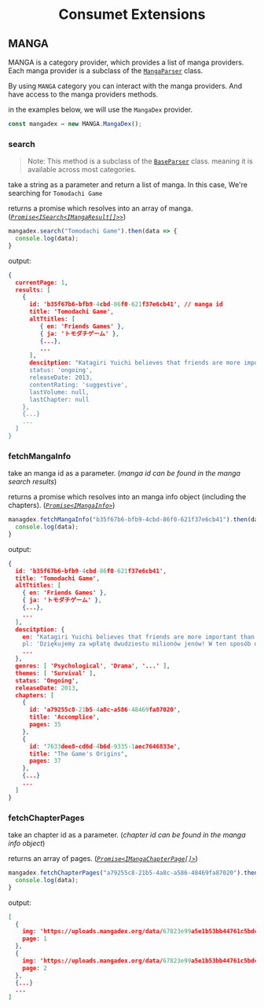 <h1 align="center">Consumet Extensions</h1>

## MANGA
MANGA is a category provider, which provides a list of manga providers. Each manga provider is a subclass of the [`MangaParser`](https://github.com/consumet/extensions/blob/master/src/models/manga-parser.ts) class.

By using `MANGA` category you can interact with the manga providers. And have access to the manga providers methods.

in the examples below, we will use the `MangaDex` provider.
```ts
const mangadex = new MANGA.MangaDex();
```

### search
> Note: This method is a subclass of the [`BaseParser`](https://github.com/consumet/extensions/blob/master/src/models/base-parser.ts) class. meaning it is available across most categories.

take a string as a parameter and return a list of manga. In this case, We're searching for `Tomodachi Game`

returns a promise which resolves into an array of manga. (*[`Promise<ISearch<IMangaResult[]>>`](https://github.com/consumet/extensions/blob/master/src/models/types.ts#L97-L106)*)
```ts
mangadex.search("Tomodachi Game").then(data => {
  console.log(data);
}
```
output:
```json
{
  currentPage: 1,
  results: [
    {
      id: 'b35f67b6-bfb9-4cbd-86f0-621f37e6cb41', // manga id
      title: 'Tomodachi Game',
      altTtitles: [
         { en: 'Friends Games' },
         { ja: 'トモダチゲーム' },
         {...},
         ...
      ],
      descitption: "Katagiri Yuichi believes that friends are more important than money, but he also knows the hardships of not having enough funds. He works hard to save up in ...',
      status: 'ongoing',
      releaseDate: 2013,
      contentRating: 'suggestive',
      lastVolume: null,
      lastChapter: null
    },
    {...}
    ...
  ]
}
```

### fetchMangaInfo
take an manga id as a parameter. (*manga id can be found in the manga search results*)

returns a promise which resolves into an manga info object (including the chapters). (*[`Promise<IMangaInfo>`](https://github.com/consumet/extensions/blob/master/src/models/types.ts#L115-L120)*)
```ts
managdex.fetchMangaInfo("b35f67b6-bfb9-4cbd-86f0-621f37e6cb41").then(data => {
  console.log(data);
}
```
output:
```json
{
  id: 'b35f67b6-bfb9-4cbd-86f0-621f37e6cb41',
  title: 'Tomodachi Game',
  altTtitles: [
    { en: 'Friends Games' },
    { ja: 'トモダチゲーム' },
    {...},
    ...
  ],
  descitption: {
    en: "Katagiri Yuichi believes that friends are more important than money, but he also knows the hardships ...',
    pl: 'Dziękujemy za wpłatę dwudziestu milionów jenów! W ten sposób dołączyliście do jedynej w swoim rodzaju gry przyjaciół! Witajcie...",
    ...
  },
  genres: [ 'Psychological', 'Drama', '...' ],
  themes: [ 'Survival' ],
  status: 'Ongoing',
  releaseDate: 2013,
  chapters: [
    {
      id: 'a79255c8-21b5-4a8c-a586-48469fa87020',
      title: 'Accomplice',
      pages: 35
    },
    {
      id: '7633dee8-cd6d-4b6d-9335-1aec7646833e',
      title: "The Game's Origins",
      pages: 37
    },
    {...}
    ...
  ]
}
```

### fetchChapterPages
take an chapter id as a parameter. (*chapter id can be found in the manga info object*)

returns an array of pages. (*[`Promise<IMangaChapterPage[]>`](https://github.com/consumet/extensions/blob/master/src/models/types.ts#L122-L126)*)
```ts
mangadex.fetchChapterPages("a79255c8-21b5-4a8c-a586-48469fa87020").then(data => {
  console.log(data);
}
```
output:
```json
[
  {
    img: 'https://uploads.mangadex.org/data/67823e99a5e1b53bb44761c5bdcc7f33/1-6d943848bde48cdc712585fa45d97bbbe5a0432c8ecdfa4e673d53ea6fb8fb28.png',
    page: 1
  },
  {
    img: 'https://uploads.mangadex.org/data/67823e99a5e1b53bb44761c5bdcc7f33/2-060d75ddda24ef3d0848b5517572c8dc3ff0a5fe44f90798f7c71a4f7ce23fd9.png',
    page: 2
  },
  {...}
  ...
]
```
